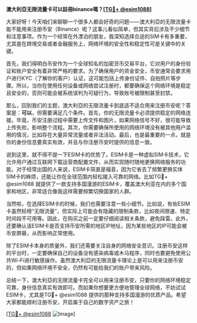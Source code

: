 **澳大利亞无限流量卡可以註冊binance嗎？[[TG💪+ @esim1088](https://t.me/s/esim1088)]**

大家好呀！今天咱们来聊聊一个很多人都会好奇的问题——澳大利亞的无限流量卡能不能用来注册币安（Binance）呢？这事儿看似简单，但其实背后涉及不少细节和注意事项。作为一个经常在外漂泊的朋友，我深知选择合适的SIM卡有多重要，尤其是在跨境交易或者金融服务上，网络环境的安全性和稳定性可是关键中的关键。

首先，我们得明白币安作为一个全球知名的加密货币交易平台，它对用户的身份验证和账户安全有着非常严格的要求。为了确保用户的资金安全，币安通常会要求用户进行KYC（了解你的客户）认证，这可能包括上传身份证件、自拍照片等步骤。所以，当你在使用任何设备或网络尝试注册时，都要确保这个网络环境是稳定且安全的，否则可能会被系统误判为可疑行为，导致账号被限制甚至封禁。

那么，回到我们的主题，澳大利亞的无限流量卡到底适不适合用来注册币安呢？答案是：**可以**，但需要满足几个条件。首先，你的无限流量卡必须提供稳定的网络连接。毕竟，币安注册过程中需要上传文件和图片，如果网络信号不好，很可能导致上传失败，影响整个流程。其次，你需要确保所使用的网络环境没有被其他用户滥用的情况，比如存在大量异常流量或者非法活动。最后，也是最重要的一点，就是你的身份信息要真实有效，并且与你注册币安时提供的信息一致。

说到这里，就不得不提一下ESIM卡的优势了。ESIM卡是一种虚拟SIM卡技术，它允许用户通过互联网下载运营商配置文件，从而实现随时随地更换网络服务的功能。对于经常出国的人来说，ESIM卡简直是福音，因为它省去了频繁更换实体SIM卡的麻烦，还能让你在全球范围内轻松接入可靠的网络。比如TG💪+ @esim1088 就提供了一款支持多国漫游的ESIM卡，覆盖澳大利亚在内的多个国家和地区，非常适合像我这样需要频繁切换国家的人群。

当然啦，在选择ESIM卡的时候，我们也需要注意一些小细节。比如说，有些ESIM卡虽然标榜“无限流量”，但实际上可能会有隐藏的限制条款，比如夜间限速、特定时间段不可用等。因此，在购买之前一定要仔细阅读相关条款，避免踩雷。此外，还要确认该ESIM卡是否支持币安所需的地区IP地址，因为某些地区的IP可能会被币安屏蔽，从而影响正常使用。

除了ESIM卡本身的质量外，我们还需要关注自身的网络安全意识。注册币安这样的平台时，一定要确保自己的设备没有感染病毒或木马程序，同时也要避免使用公共Wi-Fi进行敏感操作。虽然澳大利亞的无限流量卡理论上是可以用来注册币安的，但如果网络环境不安全，仍然有可能给我们的账户带来风险。

总结一下，澳大利亞的无限流量卡完全可以用来注册币安，只要你的网络环境稳定可靠，身份信息真实有效即可。而如果你想要更方便地管理全球网络，不妨试试ESIM卡，尤其是TG💪+ @esim1088 提供的那种支持多国漫游的优质产品。希望大家都能顺利注册币安，开启属于自己的数字资产之旅！

[[TG💪+ @esim1088](https://t.me/s/esim1088) ![Image](https://i.postimg.cc/4NQfJmqS/Snipaste-2025-05-13-00-14-12.png)]